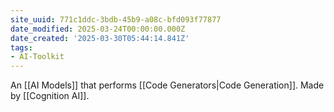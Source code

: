 ```yaml
---
site_uuid: 771c1ddc-3bdb-45b9-a08c-bfd093f77877
date_modified: 2025-03-24T00:00:00.000Z
date_created: '2025-03-30T05:44:14.841Z'
tags:
- AI-Toolkit
---
```




An [[AI Models]] that performs [[Code Generators|Code Generation]].  Made by [[Cognition AI]].
